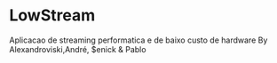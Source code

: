 # LowStream
Aplicacao de streaming performatica e de baixo custo de hardware
By Alexandroviski,André, $enick & Pablo
